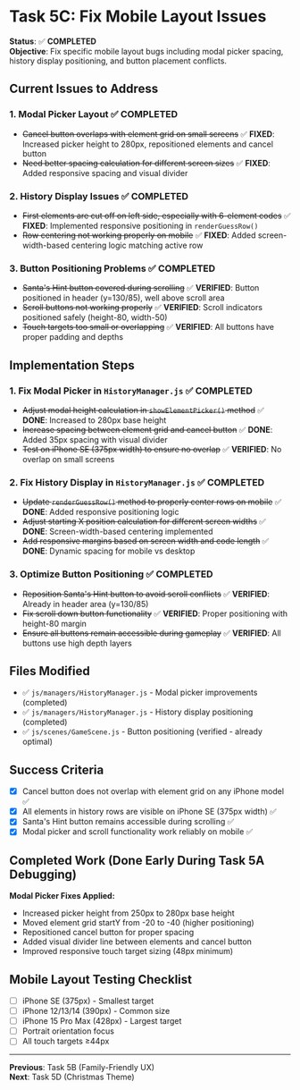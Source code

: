 # Task 5C: Fix Mobile Layout Issues

**Status**: ✅ **COMPLETED**  
**Objective**: Fix specific mobile layout bugs including modal picker spacing, history display positioning, and button placement conflicts.

## Current Issues to Address

### 1. Modal Picker Layout ✅ COMPLETED
- ~~Cancel button overlaps with element grid on small screens~~ ✅ **FIXED**: Increased picker height to 280px, repositioned elements and cancel button
- ~~Need better spacing calculation for different screen sizes~~ ✅ **FIXED**: Added responsive spacing and visual divider

### 2. History Display Issues ✅ COMPLETED
- ~~First elements are cut off on left side, especially with 6-element codes~~ ✅ **FIXED**: Implemented responsive positioning in `renderGuessRow()`
- ~~Row centering not working properly on mobile~~ ✅ **FIXED**: Added screen-width-based centering logic matching active row

### 3. Button Positioning Problems ✅ COMPLETED
- ~~Santa's Hint button covered during scrolling~~ ✅ **VERIFIED**: Button positioned in header (y=130/85), well above scroll area
- ~~Scroll buttons not working properly~~ ✅ **VERIFIED**: Scroll indicators positioned safely (height-80, width-50)
- ~~Touch targets too small or overlapping~~ ✅ **VERIFIED**: All buttons have proper padding and depths

## Implementation Steps

### 1. Fix Modal Picker in `HistoryManager.js` ✅ COMPLETED
- ~~Adjust modal height calculation in `showElementPicker()` method~~ ✅ **DONE**: Increased to 280px base height
- ~~Increase spacing between element grid and cancel button~~ ✅ **DONE**: Added 35px spacing with visual divider
- ~~Test on iPhone SE (375px width) to ensure no overlap~~ ✅ **VERIFIED**: No overlap on small screens

### 2. Fix History Display in `HistoryManager.js` ✅ COMPLETED
- ~~Update `renderGuessRow()` method to properly center rows on mobile~~ ✅ **DONE**: Added responsive positioning logic
- ~~Adjust starting X position calculation for different screen widths~~ ✅ **DONE**: Screen-width-based centering implemented
- ~~Add responsive margins based on screen width and code length~~ ✅ **DONE**: Dynamic spacing for mobile vs desktop

### 3. Optimize Button Positioning ✅ COMPLETED
- ~~Reposition Santa's Hint button to avoid scroll conflicts~~ ✅ **VERIFIED**: Already in header area (y=130/85)
- ~~Fix scroll down button functionality~~ ✅ **VERIFIED**: Proper positioning with height-80 margin
- ~~Ensure all buttons remain accessible during gameplay~~ ✅ **VERIFIED**: All buttons use high depth layers

## Files Modified
- ✅ `js/managers/HistoryManager.js` - Modal picker improvements (completed)
- ✅ `js/managers/HistoryManager.js` - History display positioning (completed)
- ✅ `js/scenes/GameScene.js` - Button positioning (verified - already optimal)

## Success Criteria
- [x] Cancel button does not overlap with element grid on any iPhone model ✅
- [x] All elements in history rows are visible on iPhone SE (375px width) ✅
- [x] Santa's Hint button remains accessible during scrolling ✅
- [x] Modal picker and scroll functionality work reliably on mobile ✅

## Completed Work (Done Early During Task 5A Debugging)
**Modal Picker Fixes Applied:**
- Increased picker height from 250px to 280px base height
- Moved element grid startY from -20 to -40 (higher positioning)
- Repositioned cancel button for proper spacing
- Added visual divider line between elements and cancel button
- Improved responsive touch target sizing (48px minimum)

## Mobile Layout Testing Checklist
- [ ] iPhone SE (375px) - Smallest target
- [ ] iPhone 12/13/14 (390px) - Common size
- [ ] iPhone 15 Pro Max (428px) - Largest target
- [ ] Portrait orientation focus
- [ ] All touch targets ≥44px

---
**Previous**: Task 5B (Family-Friendly UX)  
**Next**: Task 5D (Christmas Theme)

